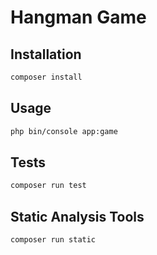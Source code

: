 # Hangman Game

## Installation

```bash
composer install
```

## Usage

```bash
php bin/console app:game
```

## Tests

```bash
composer run test
```

## Static Analysis Tools

```bash
composer run static
```